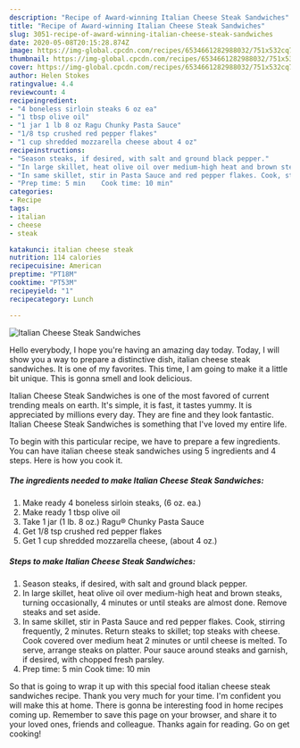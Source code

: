 ```yaml
---
description: "Recipe of Award-winning Italian Cheese Steak Sandwiches"
title: "Recipe of Award-winning Italian Cheese Steak Sandwiches"
slug: 3051-recipe-of-award-winning-italian-cheese-steak-sandwiches
date: 2020-05-08T20:15:28.874Z
image: https://img-global.cpcdn.com/recipes/6534661282988032/751x532cq70/italian-cheese-steak-sandwiches-recipe-main-photo.jpg
thumbnail: https://img-global.cpcdn.com/recipes/6534661282988032/751x532cq70/italian-cheese-steak-sandwiches-recipe-main-photo.jpg
cover: https://img-global.cpcdn.com/recipes/6534661282988032/751x532cq70/italian-cheese-steak-sandwiches-recipe-main-photo.jpg
author: Helen Stokes
ratingvalue: 4.4
reviewcount: 4
recipeingredient:
- "4 boneless sirloin steaks 6 oz ea"
- "1 tbsp olive oil"
- "1 jar 1 lb 8 oz Ragu Chunky Pasta Sauce"
- "1/8 tsp crushed red pepper flakes"
- "1 cup shredded mozzarella cheese about 4 oz"
recipeinstructions:
- "Season steaks, if desired, with salt and ground black pepper."
- "In large skillet, heat olive oil over medium-high heat and brown steaks, turning occasionally, 4 minutes or until steaks are almost done. Remove steaks and set aside."
- "In same skillet, stir in Pasta Sauce and red pepper flakes. Cook, stirring frequently, 2 minutes. Return steaks to skillet; top steaks with cheese. Cook covered over medium heat 2 minutes or until cheese is melted. To serve, arrange steaks on platter. Pour sauce around steaks and garnish, if desired, with chopped fresh parsley."
- "Prep time: 5 min    Cook time: 10 min"
categories:
- Recipe
tags:
- italian
- cheese
- steak

katakunci: italian cheese steak 
nutrition: 114 calories
recipecuisine: American
preptime: "PT18M"
cooktime: "PT53M"
recipeyield: "1"
recipecategory: Lunch

---
```



![Italian Cheese Steak Sandwiches](https://img-global.cpcdn.com/recipes/6534661282988032/751x532cq70/italian-cheese-steak-sandwiches-recipe-main-photo.jpg)

Hello everybody, I hope you're having an amazing day today. Today, I will show you a way to prepare a distinctive dish, italian cheese steak sandwiches. It is one of my favorites. This time, I am going to make it a little bit unique. This is gonna smell and look delicious.

Italian Cheese Steak Sandwiches is one of the most favored of current trending meals on earth. It's simple, it is fast, it tastes yummy. It is appreciated by millions every day. They are fine and they look fantastic. Italian Cheese Steak Sandwiches is something that I've loved my entire life.




To begin with this particular recipe, we have to prepare a few ingredients. You can have italian cheese steak sandwiches using 5 ingredients and 4 steps. Here is how you cook it.

<!--inarticleads1-->

##### The ingredients needed to make Italian Cheese Steak Sandwiches:

1. Make ready 4 boneless sirloin steaks, (6 oz. ea.)
1. Make ready 1 tbsp olive oil
1. Take 1 jar (1 lb. 8 oz.) Ragu® Chunky Pasta Sauce
1. Get 1/8 tsp crushed red pepper flakes
1. Get 1 cup shredded mozzarella cheese, (about 4 oz.)




<!--inarticleads2-->

##### Steps to make Italian Cheese Steak Sandwiches:

1. Season steaks, if desired, with salt and ground black pepper.
1. In large skillet, heat olive oil over medium-high heat and brown steaks, turning occasionally, 4 minutes or until steaks are almost done. Remove steaks and set aside.
1. In same skillet, stir in Pasta Sauce and red pepper flakes. Cook, stirring frequently, 2 minutes. Return steaks to skillet; top steaks with cheese. Cook covered over medium heat 2 minutes or until cheese is melted. To serve, arrange steaks on platter. Pour sauce around steaks and garnish, if desired, with chopped fresh parsley.
1. Prep time: 5 min    Cook time: 10 min




So that is going to wrap it up with this special food italian cheese steak sandwiches recipe. Thank you very much for your time. I'm confident you will make this at home. There is gonna be interesting food in home recipes coming up. Remember to save this page on your browser, and share it to your loved ones, friends and colleague. Thanks again for reading. Go on get cooking!
